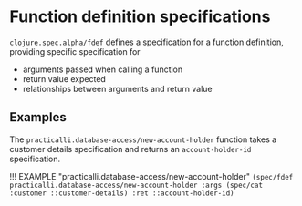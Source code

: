 # Function definition specifications

`clojure.spec.alpha/fdef` defines a specification for a function definition, providing specific specification for

* arguments passed when calling a function
* return value expected
* relationships between arguments and return value


## Examples

The `practicalli.database-access/new-account-holder` function takes a customer details specification and returns an `account-holder-id` specification.

!!! EXAMPLE "practicalli.database-access/new-account-holder"
    ```
    (spec/fdef practicalli.database-access/new-account-holder
      :args (spec/cat :customer ::customer-details)
      :ret ::account-holder-id)
    ```
